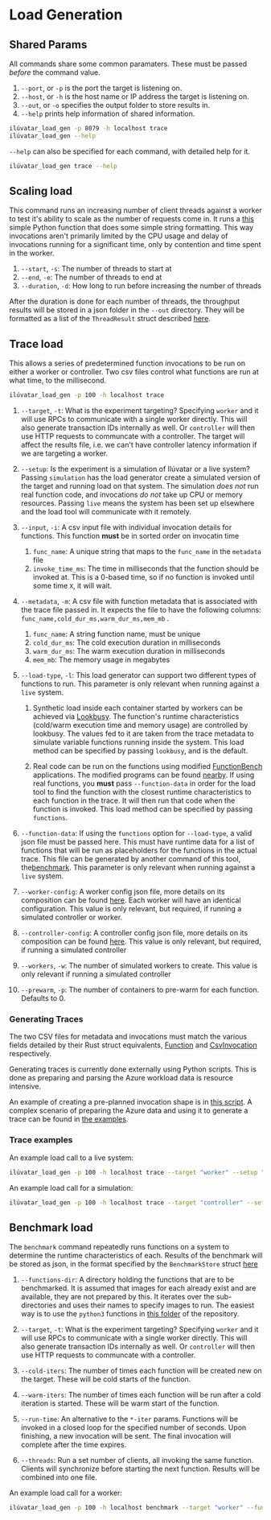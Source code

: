 # Load Generation

## Shared Params

All commands share some common paramaters.
These must be passed *before* the command value.

1. `--port`, or `-p` is the port the target is listening on.
1. `--host`, or `-h` is the host name or IP address the target is listening on.
1. `--out`, or `-o` specifies the output folder to store results in.
1. `--help` prints help information of shared information.

```sh
ilúvatar_load_gen -p 8079 -h localhost trace 
ilúvatar_load_gen --help
```

`--help` can also be specified for each command, with detailed help for it.

```bash
ilúvatar_load_gen trace --help
```

## Scaling load

This command runs an increasing number of client threads against a worker to test it's ability to scale as the number of requests come in.
It runs a [this](../../load/functions/python3/functions/hello/main.py) simple Python function that does some simple string formatting.
This way invocations aren't primarily limited by the CPU usage and delay of invocations running for a significant time, only by contention and time spent in the worker.

1. `--start`, `-s`: The number of threads to start at
1. `--end`, `-e`: The number of threads to end at
1. `--duration`, `-d`: How long to run before increasing the number of threads

After the duration is done for each number of threads, the throughput results will be stored in a json folder in the `--out` directory.
They will be formatted as a list of the `ThreadResult` struct described [here](../ilúvatar_load_gen/src/utils.rs).

## Trace load

This allows a series of predetermined function invocations to be run on either a worker or controller.
Two csv files control what functions are run at what time, to the millisecond.

```sh
ilúvatar_load_gen -p 100 -h localhost trace 
```

1. `--target`, `-t`: What is the experiment targeting?
Specifying `worker` and it will use RPCs to communicate with a single worker directly.
This will also generate transaction IDs internally as well.
Or `controller` will then use HTTP requests to communcate with a controller.
The target will affect the results file, i.e. we can't have controller latency information if we are targeting a worker.

1. `--setup`: Is the experiment is a simulation of Ilúvatar or a live system?
Passing `simulation` has the load generator create a simulated version of the target and running load on that system.
The simulation *does not* run real function code, and invocations *do not* take up CPU or memory resources.
Passing `live` means the system has been set up elsewhere and the load tool will communicate with it remotely.

1. `--input`, `-i`: A csv input file with individual invocation details for functions. This function **must** be in sorted order on invocatin time
   1. `func_name`: A unique string that maps to the `func_name` in the `metadata` file
   1. `invoke_time_ms`: The time in milliseconds that the function should be invoked at. This is a 0-based time, so if no function is invoked until some time `X`, it will wait.

1. `--metadata`, `-m`: A csv file with function metadata that is associated with the trace file passed in.
It expects the file to have the following columns: `func_name,cold_dur_ms,warm_dur_ms,mem_mb` .
   1. `func_name`: A string function name, must be unique
   1. `cold_dur_ms`: The cold execution duration in milliseconds
   1. `warm_dur_ms`: The warm execution duration in milliseconds
   1. `mem_mb`: The memory usage in megabytes

1. `--load-type`, `-l`: This load generator can support two different types of functions to run.
This parameter is only relevant when running against a `live` system.
   1. Synthetic load inside each container started by workers can be achieved via [Lookbusy](http://www.devin.com/lookbusy/).
   The function's runtime characteristics (cold/warm execution time and memory usage) are controlled by lookbusy.
   The values fed to it are taken from the trace metadata to simulate variable functions running inside the system.
   This load method can be specified by passing `lookbusy`, and is the default.

   1. Real code can be run on the functions using modified [FunctionBench](https://github.com/ddps-lab/serverless-faas-workbench) applications.
   The modified programs can be found [nearby](src/load/functions/python3/functions).
   If using real functions, you **must** pass `--function-data` in order for the load tool to find the function with the closest runtime characteristics to each function in the trace.
   It will then run that code when the function is invoked.
   This load method can be specified by passing `functions`.

1. `--function-data`: If using the `functions` option for `--load-type`, a valid json file must be passed here.
This must have runtime data for a list of functions that will be run as placeholders for the functions in the actual trace.
This file can be generated by another command of this tool, the[benchmark](#benchmark-load).
This parameter is only relevant when running against a `live` system.

1. `--worker-config`: A worker config json file, more details on its composition can be found [here](./WORKER.md#configuration).
Each worker will have an identical configuration.
This value is only relevant, but required, if running a simulated controller or worker.

1. `--controller-config`: A controller config json file, more details on its composition can be found [here](./CONTROLLER.md#configuration).
This value is only relevant, but required, if running a simulated controller

1. `--workers`, `-w`: The number of simulated workers to create.
This value is only relevant if running a simulated controller

1. `--prewarm`, `-p`: The number of containers to pre-warm for each function.
Defaults to 0.

### Generating Traces

The two CSV files for metadata and invocations must match the various fields detailed by their Rust struct equivalents, [Function](../ilúvatar_load_gen/src/trace/trace.rs) and [CsvInvocation](../ilúvatar_load_gen/src/trace/trace.rs) respectively.

Generating traces is currently done externally using Python scripts.
This is done as preparing and parsing the Azure workload data is resource intensive.

An example of creating a pre-planned invocation shape is in [this script](../../load/generation/four_funcs.py).
A complex scenario of preparing the Azure data and using it to generate a trace can be found in [the examples](../Ilúvatar/docs/examples/azure-trace/generate-trace.sh).

### Trace examples

An example load call to a live system:

```bash
ilúvatar_load_gen -p 100 -h localhost trace --target "worker" --setup "live" --input "/my/trace/input.csv" --metadata "/my/trace/metadata-input.csv" --load-type "functions" --function-data "/my/function/data.json
```

An example load call for a simulation:

```bash
ilúvatar_load_gen -p 100 -h localhost trace --target "controller" --setup "simulation" --input "/my/trace/input.csv" --metadata "/my/trace/metadata-input.csv" --worker-config "/my/worker/config.json" --controller-config "/my/controller/config.json" --workers 3
```

## Benchmark load

The `benchmark` command repeatedly runs functions on a system to determine the runtime characteristics of each.
Results of the benchmark will be stored as json, in the format specified by the `BenchmarkStore` struct [here](../ilúvatar_load_gen/src/benchmark.rs)

1. `--functions-dir`: A directory holding the functions that are to be benchmarked.
It is assumed that images for each already exist and are available, they are not prepared by this.
It iterates over the sub-directories and uses their names to specify images to run.
The easiest way is to use the `python3` functions in [this folder](../../load/functions/python3/functions) of the repository.

1. `--target`, `-t`: What is the experiment targeting?
Specifying `worker` and it will use RPCs to communicate with a single worker directly.
This will also generate transaction IDs internally as well.
Or `controller` will then use HTTP requests to communcate with a controller.

1. `--cold-iters`: The number of times each function will be created new on the target. These will be cold starts of the function.

1. `--warm-iters`: The number of times each function will be run after a cold iteration is started. These will be warm start of the function.

1. `--run-time`: An alternative to the `*-iter` params.
Functions will be invoked in a closed loop for the specified number of seconds.
Upon finishing, a new invocation will be sent.
The final invocation will complete after the time expires.

1. `--threads`: Run a set number of clients, all invoking the same function.
Clients will synchronize before starting the next function.
Results will be combined into one file.

An example load call for a worker:

```bash
ilúvatar_load_gen -p 100 -h localhost benchmark --target "worker" --functions-dir "src/load/functions/python3/functions" --cold-iters 5 --warm-iters 5
```
